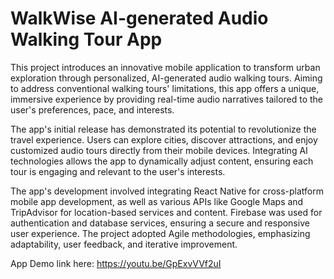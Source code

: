 # WalkWise AI-generated Audio Walking Tour App

This project introduces an innovative mobile application to transform urban exploration through personalized, AI-generated audio walking tours. Aiming to address conventional walking tours' limitations, this app offers a unique, immersive experience by providing real-time audio narratives tailored to the user's preferences, pace, and interests.

The app's initial release has demonstrated its potential to revolutionize the travel experience. Users can explore cities, discover attractions, and enjoy customized audio tours directly from their mobile devices. Integrating AI technologies allows the app to dynamically adjust content, ensuring each tour is engaging and relevant to the user's interests.


The app's development involved integrating React Native for cross-platform mobile app development, as well as various APIs like Google Maps and TripAdvisor for location-based services and content. Firebase was used for authentication and database services, ensuring a secure and responsive user experience. The project adopted Agile methodologies, emphasizing adaptability, user feedback, and iterative improvement.


App Demo link here:
https://youtu.be/GpExvVVf2uI

